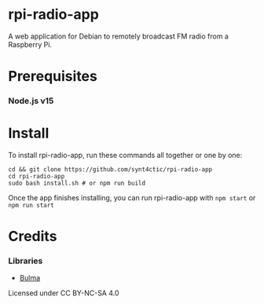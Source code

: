 # rpi-radio-app

A web application for Debian to remotely broadcast FM radio from a Raspberry Pi.

# Prerequisites

### Node.js v15

# Install

To install rpi-radio-app, run these commands all together or one by one:

```
cd && git clone https://github.com/synt4ctic/rpi-radio-app
cd rpi-radio-app
sudo bash install.sh # or npm run build
```

Once the app finishes installing, you can run rpi-radio-app with `npm start` or `npm run start`

# Credits

### Libraries

-   [Bulma](https://bulma.io)

Licensed under CC BY-NC-SA 4.0
